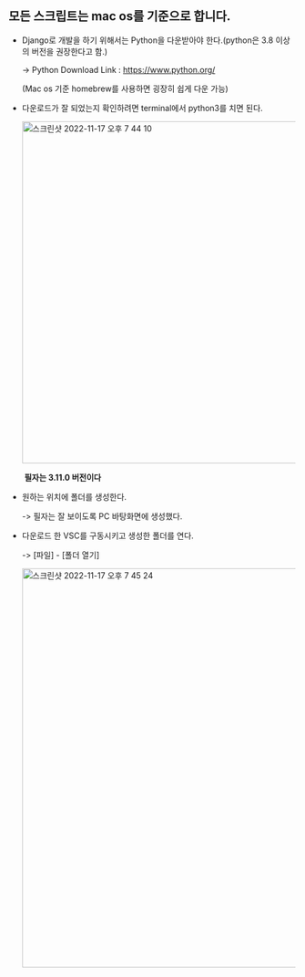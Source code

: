## 모든 스크립트는 mac os를 기준으로 합니다.  


- Django로 개발을 하기 위해서는 Python을 다운받아야 한다.(python은 3.8 이상의 버전을 권장한다고 함.)

  -> Python Download Link : https://www.python.org/

  (Mac os 기준 homebrew를 사용하면 굉장히 쉽게 다운 가능)
  
  

- 다운로드가 잘 되었는지 확인하려면 terminal에서 python3를 치면 된다.


  <img width="600" alt="스크린샷 2022-11-17 오후 7 44 10" src="https://user-images.githubusercontent.com/91196025/202426483-f1bb9d7c-fe4e-4d4d-893f-8bcb6511ee1a.png">

  ​	**필자는 3.11.0 버전이다**
  
  

- 원하는 위치에 폴더를 생성한다. 

  -> 필자는 잘 보이도록 PC 바탕화면에 생성했다.



- 다운로드 한 VSC를 구동시키고 생성한 폴더를 연다.

  -> [파일] - [폴더 열기]

  <img width="700" alt="스크린샷 2022-11-17 오후 7 45 24" src="https://user-images.githubusercontent.com/91196025/202426528-d2999552-da25-4cfc-af66-6de46e33e9b8.png">

  
